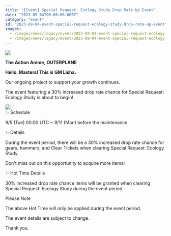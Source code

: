 ```yaml
---
title: "[Event] Special Request: Ecology Study Drop Rate Up Event"
date: "2023-09-04T00:00:00.000Z"
category: "event"
id: "2023-09-04-event-special-request-ecology-study-drop-rate-up-event"
images:
  - /images/news/legacy/event/2023-09-04-event-special-request-ecology-study-drop-rate-up-event/d48cc47e80f14b9c8205d027093ed543.webp
  - /images/news/legacy/event/2023-09-04-event-special-request-ecology-study-drop-rate-up-event/876176fa75b04ca5a3c5b05203f40d87_002.webp
---
```


![](/images/news/legacy/event/2023-09-04-event-special-request-ecology-study-drop-rate-up-event/d48cc47e80f14b9c8205d027093ed543.webp)  

**The Action Anime, OUTERPLANE**

**Hello, Masters! This is GM Lisha.**

Our ongoing project to support your growth continues.

The event featuring a 30% increased drop rate chance for Special Request: Ecology Study is about to begin!

![](/images/news/legacy/event/2023-09-04-event-special-request-ecology-study-drop-rate-up-event/876176fa75b04ca5a3c5b05203f40d87_002.webp)  
✨ Schedule

9/5 (Tue) 00:00 UTC ~ 9/11 (Mon) before the maintenance

✨ Details

During the event period, there will be a 30% increased drop rate chance for gears, hammers, and Clear Tickets when clearing Special Request: Ecology Study.

Don't miss out on this opportunity to acquire more items!

✨ Hot Time Details

30% increased drop rate chance items will be granted when clearing Special Request: Ecology Study during the event period.

Please Note

The above Hot Time will only be applied during the event period.

The event details are subject to change.

Thank you.
